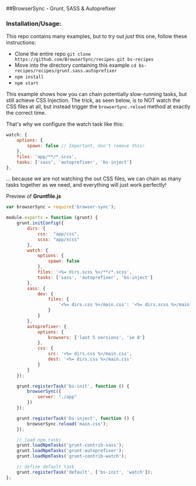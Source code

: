 ##BrowserSync - Grunt, SASS &amp; Autoprefixer

### Installation/Usage:

This repo contains many examples, but to try out *just* this one, follow these instructions: 

- Clone the entire repo `git clone https://github.com/BrowserSync/recipes.git bs-recipes`
- Move into the directory containing this example `cd bs-recipes/recipes/grunt.sass.autoprefixer`
- `npm install`
- `npm start`


This example shows how you can chain potentially slow-running tasks, but still achieve CSS
Injection. The trick, as seen below, is to NOT watch the CSS files at all, but instead trigger
the `browserSync.reload` method at exactly the correct time.

That's why we configure the watch task like this:

```js
watch: {
    options: {
        spawn: false // Important, don't remove this!
    },
    files: 'app/**/*.scss',
    tasks: ['sass', 'autoprefixer', 'bs-inject']
},
```

... because we are not watching the out CSS files, we can chain as many tasks together as we need, 
and everything will just work perfectly!


Preview of **Gruntfile.js**
```js
var browserSync = require('browser-sync');

module.exports = function (grunt) {
    grunt.initConfig({
        dirs: {
            css:  "app/css",
            scss: "app/scss"
        },
        watch: {
            options: {
                spawn: false
            },
            files: '<%= dirs.scss %>/**/*.scss',
            tasks: ['sass', 'autoprefixer', 'bs-inject']
        },
        sass: {
            dev: {
                files: {
                    '<%= dirs.css %>/main.css': '<%= dirs.scss %>/main.scss'
                }
            }
        },
        autoprefixer: {
            options: {
                browsers: ['last 5 versions', 'ie 8']
            },
            css: {
                src: '<%= dirs.css %>/main.css',
                dest: '<%= dirs.css %>/main.css'
            }
        }
    });

    grunt.registerTask('bs-init', function () {
        browserSync({
            server: "./app"
        })
    });

    grunt.registerTask('bs-inject', function () {
        browserSync.reload('main.css');
    });

    // load npm tasks
    grunt.loadNpmTasks('grunt-contrib-sass');
    grunt.loadNpmTasks('grunt-autoprefixer');
    grunt.loadNpmTasks('grunt-contrib-watch');

    // define default task
    grunt.registerTask('default', ['bs-init', 'watch']);
};
```

